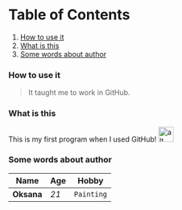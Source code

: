 # Table of Contents

1. [How to use it](#how-to-use-it)
2. [What is this](#what-is-this)
3. [Some words about author](#some-words-about-author)

### How to use it
> It taught me to work in GitHub.
### What is this
This is my first program when I used GitHub! 
<img src="https://sites.psu.edu/siowfa16/files/2016/10/YeDYzSR-10apkm4.png" alt="alt text" width="30" height="30">
### Some words about author
| Name | Age | Hobby |
| ---- | --- | ---- |
| **Oksana** | *21* | `Painting`|
